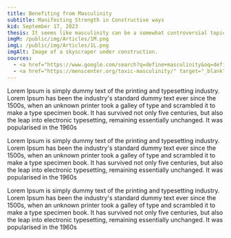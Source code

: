 ```yaml
---
title: Benefiting from Masculinity
subtitle: Manifesting Strength in Constructive ways
kid: September 17, 2023
thesis: It seems like masculinity can be a somewhat controversial topic. Is it detrimental, or should it be encouraged? Much of the contention surrounding this topic comes from simple misunderstandings.
imgM: /public/img/Articles/1M.png
imgL: /public/img/Articles/1L.png
imgAlt: Image of a skyscraper under construction.
sources:
  - <a href="https://www.google.com/search?q=define+masculinity&oq=define+mascu&aqs=chrome.0.35i39i650j69i57j0i20i263i512j0i512l4j0i10i512l2j0i512.2819j0j7&sourceid=chrome&ie=UTF-8" target="_blank">Masculinity, Googles' Definition</a>
  - <a href="https://menscenter.org/toxic-masculinity/" target="_blank">Talking About “Toxic Masculinity”, Randy Flood</a>
---
```

<style>#title_banner .background_img{filter: brightness(.4);} #title_banner #titles{color: rgb(255, 255, 255);}</style>

Lorem Ipsum is simply dummy text of the printing and typesetting industry. Lorem Ipsum has been the industry's standard dummy text ever since the 1500s, when an unknown printer took a galley of type and scrambled it to make a type specimen book. It has survived not only five centuries, but also the leap into electronic typesetting, remaining essentially unchanged. It was popularised in the 1960s 

Lorem Ipsum is simply dummy text of the printing and typesetting industry. Lorem Ipsum has been the industry's standard dummy text ever since the 1500s, when an unknown printer took a galley of type and scrambled it to make a type specimen book. It has survived not only five centuries, but also the leap into electronic typesetting, remaining essentially unchanged. It was popularised in the 1960s 

Lorem Ipsum is simply dummy text of the printing and typesetting industry. Lorem Ipsum has been the industry's standard dummy text ever since the 1500s, when an unknown printer took a galley of type and scrambled it to make a type specimen book. It has survived not only five centuries, but also the leap into electronic typesetting, remaining essentially unchanged. It was popularised in the 1960s 
